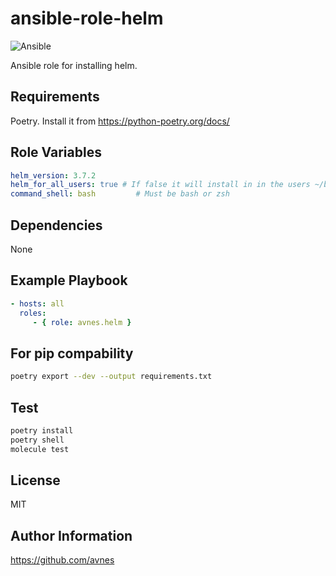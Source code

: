# ansible-role-helm

![Ansible](https://github.com/avnes/ansible-role-helm/actions/workflows/ansible.yaml/badge.svg)

Ansible role for installing helm.

## Requirements

Poetry. Install it from <https://python-poetry.org/docs/>

## Role Variables

```yaml
helm_version: 3.7.2
helm_for_all_users: true # If false it will install in in the users ~/bin directory
command_shell: bash         # Must be bash or zsh
```

## Dependencies

None

## Example Playbook

```yaml
- hosts: all
  roles:
     - { role: avnes.helm }
```

## For pip compability

```bash
poetry export --dev --output requirements.txt
```

## Test

```bash
poetry install
poetry shell
molecule test
```

## License

MIT

## Author Information

<https://github.com/avnes>
